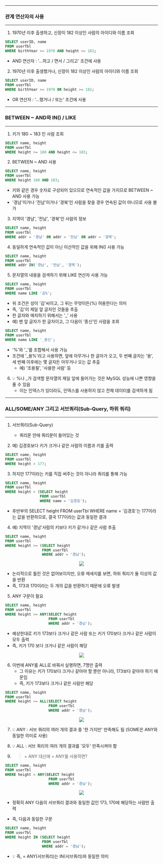 
-----
### 관계 연산자의 사용
-----
1. 1970년 이후 출생하고, 신장이 182 이상인 사람의 아이디와 이름 조회
```sql
SELECT userID, name
FROM userTbl
WHERE birthYear >= 1970 AND height >= 182;
```
  - AND 연산자 : '...하고 / 면서 / 그리고' 조건에 사용

2. 1970년 이후 출생했거나, 신장이 182 이상인 사람의 아이디와 이름 조회
```sql
SELECT userID, name
FROM userTbl
WHERE birthYear >= 1970 OR height >= 182;
```
  - OR 연산자 : '...했거나 / 또는' 조건에 사용

-----
### BETWEEN ~ AND와 IN() / LIKE
-----
1. 키가 180 ~ 183 인 사람 조회
```sql
SELECT name, height
FROM userTbl
WHERE height >= 180 AND height <= 183;
```

2. BETWEEN ~ AND 사용
```sql
SELECT name, height
FROM userTbl
WHERE height 180 AND 183;
```
  - 키와 같은 경우 숫자로 구성되어 있으므로 연속적인 값을 가지므로 BETWEEN ~ AND 사용 가능
  - '경남'이거나 '전남'이거나 '경북'인 사람을 찾을 경우 연속된 값이 아니므로 사용 불가

3. 지역이 '경남', '전남', '경북'인 사람의 정보
```sql
SELECT name, height
FROM userTbl
WHERE addr = '경남' OR addr = '전남' OR addr = '경북';
```

 4. 동일하게 연속적인 값이 아닌 이산적인 값을 위해 IN() 사용 가능
```sql
SELECT name, height
FROM userTbl
WHERE addr IN('경남', '전남', '경북');
```

5. 문자열의 내용을 검색하기 위해 LIKE 연산자 사용 가능
```sql
SELECT name, height
FROM userTbl
WHERE name LIKE '김%';
```
  - 위 조건은 성이 '김'씨이고, 그 뒤는 무엇이든(%) 허용한다는 의미
  - 즉, '김'이 제일 앞 글자인 것들을 추출
  - 한 글자와 매치하기 위해서는 '_' 사용
  - 예) 맨 앞 글자가 한 글자이고, 그 다음이 '종신'인 사람을 조회
```sql
SELECT name, height
FROM userTbl
WHERE name LIKE '_종신';
```

  - '%'와 '_'를 조합해서 사용 가능
  - 조건에 '_용%'라고 사용하면, 앞에 아무거나 한 글자가 오고, 두 번째 글자는 '용', 세 번째 이후에는 몇 글자든 아무거나 오는 값 추출
    + 예) '조용필', '사용한 사람' 등

6. 💡 %나 _가 검색할 문자열의 제일 앞에 들어가는 것은 MySQL 성능에 나쁜 영향을 줄 수 있음
   - 이는 인덱스가 있더라도, 인덱스를 사용하지 않고 전체 데이터를 검색하게 됨
   
-----
### ALL/SOME/ANY 그리고 서브쿼리(Sub-Query, 하위 쿼리)
-----
1. 서브쿼리(Sub-Query)
   - 쿼리문 안에 쿼리문이 들어있는 것

2. 예) 김경호보다 키가 크거나 같은 사람의 이름과 키를 출력
```sql
SELECT name, height
FROM userTbl
WHERE height > 177;
```

3. 하지만 177이라는 키를 직접 써주는 것이 아니라 쿼리를 통해 가능
```sql
SELECT name, height
FROM userTbl
WHERE height > (SELECT height
                FROM userTbl
                WHERE name = '김경호');
```
  - 후반부의 SELECT height FROM userTbl WHERE name = '김경호'는 177이라는 값을 반환하므로, 결국 177이라는 값과 동일한 결과

4. 예) 지역이 '경남'사람의 키보다 키가 같거나 같은 사람 추출
```sql
SELECT name, height
FROM userTbl
WHERE height >= (SELECT height
                 FROM userTbl
                 WHERE addr = '경남');
```
<div align="center">
<img src="https://github.com/sooyounghan/Data-Base/assets/34672301/4a4029fe-7135-4e66-a8ef-e4e7b6d381e2">
</div>

  - 논리적으로 틀린 것은 없어보이지만, 오류 메세지를 보면, 하위 쿼리가 둘 이상의 값을 반환
  - 즉, 173과 170이라는 두 개의 값을 반환하기 때문에 오류 발생

5. ANY 구문이 필요
```sql
SELECT name, height
FROM userTbl
WHERE height >= ANY(SELECT height
                    FROM userTbl
                    WHERE addr = '경남');
```
  - 예상한대로 키가 173보다 크거나 같은 사람 또는 키가 170보다 크거나 같은 사람이 모두 출력
  - 즉, 키가 170 보다 크거나 같은 사람이 해당

<div align="center">
<img src="https://github.com/sooyounghan/Data-Base/assets/34672301/d4ab3c51-d588-4f07-b989-b7e6197a7fd5">
</div>

6. 이번에 ANY를 ALL로 바꿔서 실행하면, 7명만 출력
   - 그 이유는 키가 170보다 크거나 같아야 할 뿐만 아니라, 173보다 같아야 하기 때문임
   - 즉, 키가 173보다 크거나 같은 사람만 해당
```sql
SELECT name, height
FROM userTbl
WHERE height >= ALL(SELECT height
                    FROM userTbl
                    WHERE addr = '경남');
```
<div align="center">
<img src="https://github.com/sooyounghan/Data-Base/assets/34672301/9cedc4c2-b978-4d6e-8baf-a7848ba5a828">
</div>

7. 💡 ANY : 서브 쿼리의 여러 개의 결과 중 '한 가지만' 만족해도 됨 (SOME은 ANY와 동일한 의미로 사용)
8. 💡 ALL : 서브 쿼리의 여러 개의 결과를 '모두' 만족시켜야 함

9. >= ANY 대신에 = ANY를 사용하면?
```sql
SELECT name, height
FROM userTbl
WHERE height = ANY(SELECT height
                    FROM userTbl
                    WHERE addr = '경남');
```
<div align="center">
<img src="https://github.com/sooyounghan/Data-Base/assets/34672301/bd5ed4c2-620a-4f66-a906-9a247864b138">
</div>

  - 정확히 ANY 다음의 서브쿼리 결과와 동일한 값인 173, 170에 해당하는 사람만 출력

  - 즉, 다음과 동일한 구문
```sql
SELECT name, height
FROM userTbl
WHERE height IN (SELECT height
                 FROM userTbl
                 WHERE addr = '경남');
```
  - 💡 즉, = ANY(서브쿼리)는 IN(서브쿼리)와 동일한 의미
